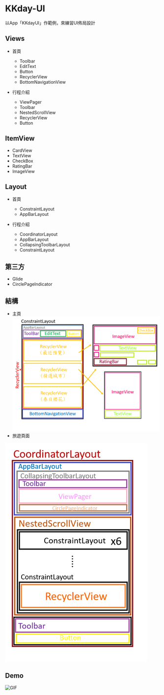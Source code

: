 # KKday-UI
以App「KKdayUI」作範例，來練習UI佈局設計

## Views
* 首頁
  * Toolbar
  * EditText
  * Button
  * RecyclerView
  * BottomNavigationView
  
* 行程介紹
  * ViewPager
  * Toolbar
  * NestedScrollView
  * RecyclerView
  * Button
  
## ItemView
* CardView
* TextView
* CheckBox
* RatingBar
* ImageView


## Layout
* 首頁
  * ConstraintLayout
  * AppBarLayout
  
* 行程介紹
  * CoordinatorLayout
  * AppBarLayout
  * CollapsingToolbarLayout
  * ConstraintLayout
  
## 第三方
* Glide
* CirclePageIndicator

## 結構

* 主頁
![PNG](MainView.png)
* 旅遊頁面


![PNG](TravelView.png)

## Demo
![GIF](KKdayUI_Demo.gif)

